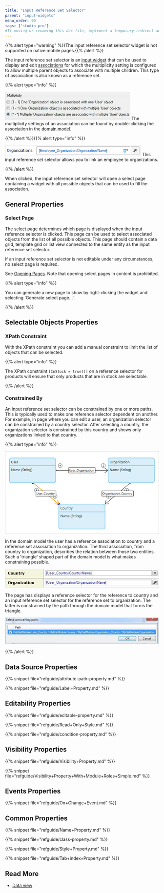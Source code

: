 ```yaml
---
title: "Input Reference Set Selector"
parent: "input-widgets"
menu_order: 90
tags: ["studio pro"]
#If moving or renaming this doc file, implement a temporary redirect and let the respective team know they should update the URL in the product. See Mapping to Products for more details.
---
```


{{% alert type="warning" %}}The input reference set selector widget is not supported on native mobile pages.{{% /alert %}}

The input reference set selector is an [input widget](input-widgets) that can be used to display and edit [associations](associations) for which the multiplicity setting is configured to allow multiple parent objects to associate with multiple children. This type of association is also known as a reference set.

{{% alert type="info" %}}

![](attachments/16713883/16844008.jpg)
The multiplicity settings of an association can be found by double-clicking the association in the [domain model](domain-model).

{{% /alert %}}{{% alert type="info" %}}

![](attachments/pages/input-reference-set-selector.png)
This input reference set selector allows you to link an employee to organizations.

{{% /alert %}}

When clicked, the input reference set selector will open a select page containing a widget with all possible objects that can be used to fill the association.

## General Properties

### Select Page

The select page determines which page is displayed when the input reference selector is clicked. This page can be used to select associated objects from the list of all possible objects. This page should contain a data grid, template grid or list view connected to the same entity as the input reference set selector.

If an input reference set selector is not editable under any circumstances, no select page is required.

See [Opening Pages](opening-pages). Note that opening select pages in content is prohibited.

{{% alert type="info" %}}

You can generate a new page to show by right-clicking the widget and selecting 'Generate select page...'.

{{% /alert %}}

## Selectable Objects Properties

### XPath Constraint

With the XPath constraint you can add a manual constraint to limit the list of objects that can be selected.

{{% alert type="info" %}}

The XPath constraint `[InStock = true()]` on a reference selector for products will ensure that only products that are in stock are selectable.

{{% /alert %}}

### Constrained By

An input reference set selector can be constrained by one or more paths. This is typically used to make one reference selector dependent on another. For example, in page where you can edit a user, an organization selector can be constrained by a country selector. After selecting a country, the organization selector is constrained by this country and shows only organizations linked to that country.

{{% alert type="info" %}}

![](attachments/16713883/16844007.jpg)

In the domain model the user has a reference association to country and a reference set association to organization. The third association, from country to organization, describes the relation between those two entities. Such a 'triangle' shaped part of the domain model is what makes constraining possible.

![](attachments/16713883/16844006.jpg)

The page has displays a reference selector for the reference to country and an input reference set selector for the reference set to organization. The latter is constrained by the path through the domain model that forms the triangle.

![](attachments/16713883/16844005.jpg)

{{% /alert %}}

## Data Source Properties

{{% snippet file="refguide/attribute-path-property.md" %}}

{{% snippet file="refguide/Label+Property.md" %}}

## Editability Properties

{{% snippet file="refguide/editable-property.md" %}}

{{% snippet file="refguide/Read+Only+Style.md" %}}

{{% snippet file="refguide/condition-property.md" %}}

## Visibility Properties

{{% snippet file="refguide/Visibility+Property.md" %}}

{{% snippet file="refguide/Visibility+Property+With+Module+Roles+Simple.md" %}}

## Events Properties

{{% snippet file="refguide/On+Change+Event.md" %}}

## Common Properties

{{% snippet file="refguide/Name+Property.md" %}}

{{% snippet file="refguide/class-property.md" %}}

{{% snippet file="refguide/Style+Property.md" %}}

{{% snippet file="refguide/Tab+index+Property.md" %}}

## Read More

*   [Data view](data-view)
